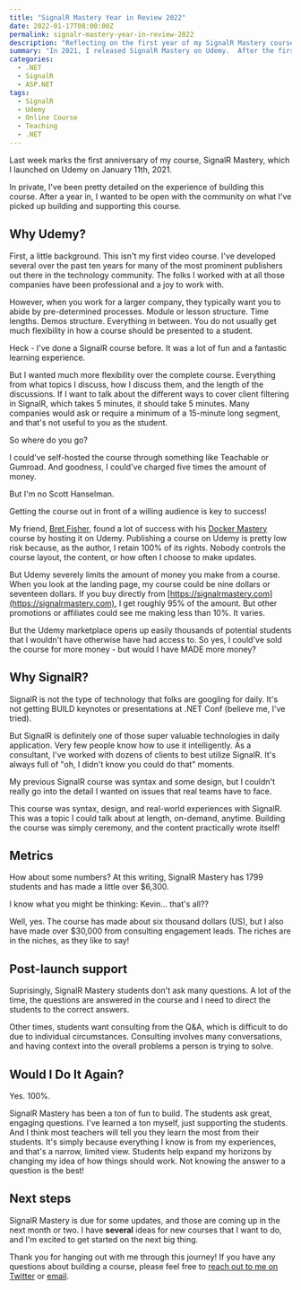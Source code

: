 ```yaml
---
title: "SignalR Mastery Year in Review 2022"
date: 2022-01-17T08:00:00Z
permalink: signalr-mastery-year-in-review-2022
description: "Reflecting on the first year of my SignalR Mastery course on Udemy, including metrics, lessons learned, and future plans."
summary: "In 2021, I released SignalR Mastery on Udemy.  After the first year, I wanted to take a moment to reflect on my journey of building and releasing the course."
categories:
  - .NET
  - SignalR
  - ASP.NET
tags:
  - SignalR
  - Udemy
  - Online Course
  - Teaching
  - .NET
---
```


Last week marks the first anniversary of my course, SignalR Mastery, which I launched on Udemy on January 11th, 2021.

In private, I've been pretty detailed on the experience of building this course.  After a year in, I wanted to be open with the community on what I've picked up building and supporting this course.

## Why Udemy?  

First, a little background.  This isn't my first video course.  I've developed several over the past ten years for many of the most prominent publishers out there in the technology community.  The folks I worked with at all those companies have been professional and a joy to work with.  

However, when you work for a larger company, they typically want you to abide by pre-determined processes.  Module or lesson structure.  Time lengths.  Demos structure.  Everything in between.  You do not usually get much flexibility in how a course should be presented to a student.

Heck - I've done a SignalR course before.  It was a lot of fun and a fantastic learning experience.

But I wanted much more flexibility over the complete course.  Everything from what topics I discuss, how I discuss them, and the length of the discussions.  If I want to talk about the different ways to cover client filtering in SignalR, which takes 5 minutes, it should take 5 minutes.  Many companies would ask or require a minimum of a 15-minute long segment, and that's not useful to you as the student.

So where do you go?

I could've self-hosted the course through something like Teachable or Gumroad.  And goodness, I could've charged five times the amount of money.  

But I'm no Scott Hanselman.  

Getting the course out in front of a willing audience is key to success!

My friend, [Bret Fisher](https://bretfisher.com), found a lot of success with his [Docker Mastery](https://bret.show/dockermastery) course by hosting it on Udemy.  Publishing a course on Udemy is pretty low risk because, as the author, I retain 100% of its rights.  Nobody controls the course layout, the content, or how often I choose to make updates.

But Udemy severely limits the amount of money you make from a course.  When you look at the landing page, my course could be nine dollars or seventeen dollars.  If you buy directly from [https://signalrmastery.com](https://signalrmastery.com), I get roughly 95% of the amount.  But other promotions or affiliates could see me making less than 10%.  It varies.

But the Udemy marketplace opens up easily thousands of potential students that I wouldn't have otherwise have had access to.  So yes, I could've sold the course for more money - but would I have MADE more money?


## Why SignalR?  

SignalR is not the type of technology that folks are googling for daily.  It's not getting BUILD keynotes or presentations at .NET Conf (believe me, I've tried).

But SignalR is definitely one of those super valuable technologies in daily application.  Very few people know how to use it intelligently.  As a consultant, I've worked with dozens of clients to best utilize SignalR.  It's always full of "oh, I didn't know you could do that" moments.

My previous SignalR course was syntax and some design, but I couldn't really go into the detail I wanted on issues that real teams have to face.

This course was syntax, design, and real-world experiences with SignalR.  This was a topic I could talk about at length, on-demand, anytime.  Building the course was simply ceremony, and the content practically wrote itself!  

## Metrics  

How about some numbers?  At this writing, SignalR Mastery has 1799 students and has made a little over $6,300.  

I know what you might be thinking: Kevin... that's all??

Well, yes.  The course has made about six thousand dollars (US), but I also have made over $30,000 from consulting engagement leads.  The riches are in the niches, as they like to say!

## Post-launch support

Suprisingly, SignalR Mastery students don't ask many questions.  A lot of the time, the questions are answered in the course and I need to direct the students to the correct answers.

Other times, students want consulting from the Q&A, which is difficult to do due to individual circumstances.  Consulting involves many conversations, and having context into the overall problems a person is trying to solve.  

## Would I Do It Again?  

Yes.  100%.

SignalR Mastery has been a ton of fun to build.  The students ask great, engaging questions.  I've learned a ton myself, just supporting the students.  And I think most teachers will tell you they learn the most from their students.  It's simply because everything I know is from my experiences, and that's a narrow, limited view.  Students help expand my horizons by changing my idea of how things should work.  Not knowing the answer to a question is the best!

## Next steps

SignalR Mastery is due for some updates, and those are coming up in the next month or two.  I have **several** ideas for new courses that I want to do, and I'm excited to get started on the next big thing.  

Thank you for hanging out with me through this journey!  If you have any questions about building a course, please feel free to [reach out to me on Twitter](https://twitter.com/1kevgriff) or [email](/contact).